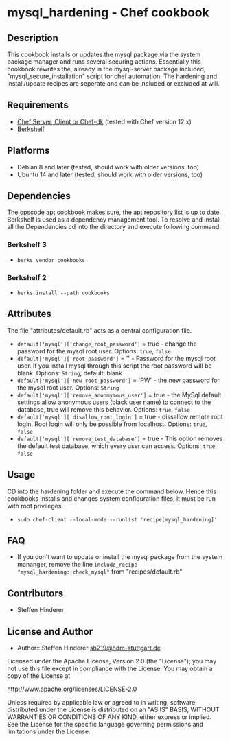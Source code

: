 # mysql_hardening - Chef cookbook

## Description
This cookbook installs or updates the mysql package via the system package manager and runs several securing actions. 
Essentially this cookbook rewrites the, already in the mysql-server package included, "mysql_secure_installation" script for chef automation.
The hardening and install/update recipes are seperate and can be included or excluded at will.

## Requirements
* [Chef Server, Client or Chef-dk](https://www.chef.io) (tested with Chef version 12.x)
* [Berkshelf](http://berkshelf.com/)

## Platforms 
* Debian 8 and later (tested, should work with older versions, too)
* Ubuntu 14 and later (tested, should work with older versions, too)

## Dependencies
The [opscode apt cookbook](https://github.com/opscode-cookbooks/apt) makes sure, the apt reposítory list is up to date. 
Berkshelf is used as a dependency management tool. To resolve and install all the Dependencies cd into the directory and execute following command:

### Berkshelf 3
* `berks vendor cookbooks`

### Berkshelf 2
* `berks install --path cookbooks`

## Attributes
The file "attributes/default.rb" acts as a central configuration file.

* `default['mysql']['change_root_password']`   = true - change the password for the mysql root user. Options: `true`, `false` 
* `default['mysql']['root_password']`  = '' - Password for the mysql root user. If you install mysql through this script the root password will be blank. Options: `String`; default: blank
* `default['mysql']['new_root_password']`  = 'PW' - the new password for the mysql root user. Options: `String`
* `default['mysql']['remove_anonmymous_user']` = true - the MySql default settings allow anonymous users (black user name) to connect to the database, true will remove this behavior. Options: `true`, `false` 
* `default['mysql']['disallow_root_login']` = true - dissallow remote root login. Root login will only be possible from localhost. Options: `true`, `false` 
* `default['mysql']['remove_test_database']` = true - This option removes the default test database, which every user can access. Options: `true`, `false` 

## Usage
CD into the hardening folder and execute the command below. Hence this cookbooks installs and changes system configuration files, it must be run with root privileges.

* `sudo chef-client --local-mode --runlist 'recipe[mysql_hardening]'`

## FAQ
* If you don't want to update or install the mysql package from the system mananger, remove the line `include_recipe "mysql_hardening::check_mysql"` from "recipes/default.rb"    

## Contributors
* Steffen Hinderer

## License and Author
 * Author:: Steffen Hinderer sh219@hdm-stuttgart.de
 
Licensed under the Apache License, Version 2.0 (the "License"); you may not use this file except in compliance with the License. You may obtain a copy of the License at

http://www.apache.org/licenses/LICENSE-2.0

Unless required by applicable law or agreed to in writing, software distributed under the License is distributed on an "AS IS" BASIS, WITHOUT WARRANTIES OR CONDITIONS OF ANY KIND, either express or implied. See the License for the specific language governing permissions and limitations under the License.